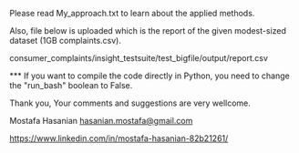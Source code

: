 Please read My_approach.txt to learn about the applied methods. 

Also, file below is uploaded which is the report of the given modest-sized dataset (1GB complaints.csv).

consumer_complaints/insight_testsuite/test_bigfile/output/report.csv


*** If you want to compile the code directly in Python, you need to change the "run_bash" boolean to False. 

Thank you, 
Your comments and suggestions are very wellcome. 

Mostafa Hasanian
hasanian.mostafa@gmail.com

https://www.linkedin.com/in/mostafa-hasanian-82b21261/ 



